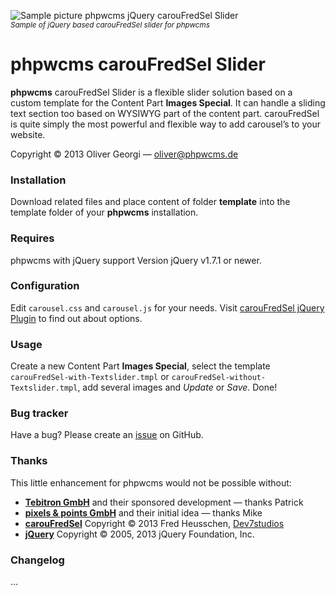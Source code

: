 ![Sample picture phpwcms jQuery carouFredSel Slider](https://raw.github.com/slackero/phpwcms-extended/master/phpwcms-carouFredSel-slider/phpwcms-caroufredsel-sample.jpg)  
<small>*Sample of jQuery based carouFredSel slider for phpwcms*</small>

phpwcms carouFredSel Slider
===========================

**phpwcms** carouFredSel Slider is a flexible slider solution based on a custom template for the Content Part **Images Special**. It can handle a sliding text section too based on WYSIWYG part of the content part. carouFredSel is quite simply the most powerful and flexible way to add carousel’s to your website.

Copyright © 2013 Oliver Georgi — oliver@phpwcms.de


### Installation

Download related files and place content of folder **template** into the template folder of your **phpwcms** installation.


### Requires

phpwcms with jQuery support Version jQuery v1.7.1 or newer.


### Configuration

Edit `carousel.css` and `carousel.js` for your needs. Visit [carouFredSel jQuery Plugin](http://docs.dev7studios.com/jquery-plugins/caroufredsel) to find out about options.


### Usage

Create a new Content Part **Images Special**, select the template `carouFredSel-with-Textslider.tmpl` or `carouFredSel-without-Textslider.tmpl`, add several images and *Update* or *Save*. Done!


### Bug tracker

Have a bug? Please create an [issue](https://github.com/slackero/phpwcms-extended/issues) on GitHub.


### Thanks

This little enhancement for phpwcms would not be possible without:

- **[Tebitron GmbH](http://www.tebitron.de/)** and their sponsored development — thanks Patrick
- **[pixels & points GmbH](http://www.pixels-points.ch/)** and their initial idea — thanks Mike
- **[carouFredSel](http://dev7studios.com/plugins/caroufredsel)** Copyright © 2013 Fred Heusschen, [Dev7studios](http://dev7studios.com/)
- **[jQuery](http://jquery.org/)** Copyright © 2005, 2013 jQuery Foundation, Inc.


### Changelog

…